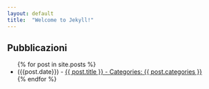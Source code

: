 ```yaml
---
layout: default
title:  "Welcome to Jekyll!"
---
```

Pubblicazioni
-----
<ul>
  {% for post in site.posts %}
    <li>
      ({{post.date}}) - <a href="{{ site.baseurl }}{{ post.url }}">{{ post.title }} - Categories: {{ post.categories }}</a>
    </li>
  {% endfor %}
</ul>
